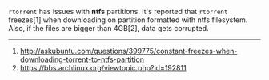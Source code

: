 `rtorrent` has issues with **ntfs** partitions.
It's reported that `rtorrent` freezes[1] when downloading on partition formatted with ntfs filesystem. 
Also, if the files are bigger than 4GB[2], data gets corrupted.


***

1. http://askubuntu.com/questions/399775/constant-freezes-when-downloading-torrent-to-ntfs-partition
2. https://bbs.archlinux.org/viewtopic.php?id=192811